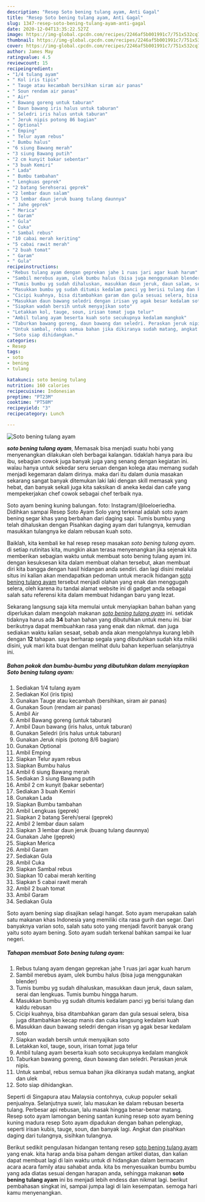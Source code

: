```yaml
---
description: "Resep Soto bening tulang ayam, Anti Gagal"
title: "Resep Soto bening tulang ayam, Anti Gagal"
slug: 1347-resep-soto-bening-tulang-ayam-anti-gagal
date: 2020-12-04T13:35:22.527Z
image: https://img-global.cpcdn.com/recipes/2246af5b001991c7/751x532cq70/soto-bening-tulang-ayam-foto-resep-utama.jpg
thumbnail: https://img-global.cpcdn.com/recipes/2246af5b001991c7/751x532cq70/soto-bening-tulang-ayam-foto-resep-utama.jpg
cover: https://img-global.cpcdn.com/recipes/2246af5b001991c7/751x532cq70/soto-bening-tulang-ayam-foto-resep-utama.jpg
author: James May
ratingvalue: 4.5
reviewcount: 15
recipeingredient:
- "1/4 tulang ayam"
- " Kol iris tipis"
- " Tauge atau kecambah bersihkan siram air panas"
- " Soun rendam air panas"
- " Air"
- " Bawang goreng untuk taburan"
- " Daun bawang iris halus untuk taburan"
- " Seledri iris halus untuk taburan"
- " Jeruk nipis potong 86 bagian"
- " Optional"
- " Emping"
- " Telur ayam rebus"
- " Bumbu halus"
- "6 siung Bawang merah"
- "3 siung Bawang putih"
- "2 cm kunyit bakar sebentar"
- "3 buah Kemiri"
- " Lada"
- " Bumbu tambahan"
- " Lengkuas geprek"
- "2 batang Serehserai geprek"
- "2 lembar daun salam"
- "3 lembar daun jeruk buang tulang daunnya"
- " Jahe geprek"
- " Merica"
- " Garam"
- " Gula"
- " Cuka"
- " Sambal rebus"
- "10 cabai merah keriting"
- "5 cabai rawit merah"
- "2 buah tomat"
- " Garam"
- " Gula"
recipeinstructions:
- "Rebus tulang ayam dengan geprekan jahe 1 ruas jari agar kuah harum"
- "Sambil merebus ayam, ulek bumbu halus (bisa juga menggunakan blender)"
- "Tumis bumbu yg sudah dihaluskan, masukkan daun jeruk, daun salam, serai dan lengkuas. Tumis bumbu hingga harum."
- "Masukkan bumbu yg sudah ditumis kedalam panci yg berisi tulang dan kaldu rebusan"
- "Cicipi kuahnya, bisa ditambahkan garam dan gula sesuai selera, bisa juga ditambahkan kecap manis dan cuka langsung kedalam kuah"
- "Masukkan daun bawang seledri dengan irisan yg agak besar kedalam soto"
- "Siapkan wadah bersih untuk menyajikan soto"
- "Letakkan kol, tauge, soun, irisan tomat juga telur"
- "Ambil tulang ayam beserta kuah soto secukupnya kedalam mangkok"
- "Taburkan bawang goreng, daun bawang dan seledri. Peraskan jeruk nipis."
- "Untuk sambal, rebus semua bahan jika dikiranya sudah matang, angkat dan ulek"
- "Soto siap dihidangkan."
categories:
- Resep
tags:
- soto
- bening
- tulang

katakunci: soto bening tulang 
nutrition: 160 calories
recipecuisine: Indonesian
preptime: "PT23M"
cooktime: "PT58M"
recipeyield: "3"
recipecategory: Lunch

---
```



![Soto bening tulang ayam](https://img-global.cpcdn.com/recipes/2246af5b001991c7/751x532cq70/soto-bening-tulang-ayam-foto-resep-utama.jpg)

<b><i>soto bening tulang ayam</i></b>, Memasak bisa menjadi suatu hobi yang menyenangkan dilakukan oleh berbagai kalangan. tidaklah hanya para ibu ibu, sebagian cowok juga banyak juga yang senang dengan kegiatan ini. walau hanya untuk sekedar seru seruan dengan kolega atau memang sudah menjadi kegemaran dalam dirinya. maka dari itu dalam dunia masakan sekarang sangat banyak ditemukan laki laki dengan skill memasak yang hebat, dan banyak sekali juga kita saksikan di aneka kedai dan cafe yang mempekerjakan chef cowok sebagai chef terbaik nya.

Soto ayam bening kuning balungan. foto: Instagram/@loeloeriedha. Didihkan sampai Resep Soto Ayam Solo yang terkenal adalah soto ayam bening segar khas yang berbahan dari daging sapi. Tumis bumbu yang telah dihaluskan dengan Pisahkan daging ayam dari tulangnya, kemudian masukkan tulangnya ke dalam rebusan kuah soto.

Baiklah, kita kembali ke hal resep resep masakan <i>soto bening tulang ayam</i>. di setiap rutinitas kita, mungkin akan terasa menyenangkan jika sejenak kita memberikan sebagian waktu untuk membuat soto bening tulang ayam ini. dengan kesuksesan kita dalam membuat olahan tersebut, akan membuat diri kita bangga dengan hasil hidangan anda sendiri. dan lagi disini melalui situs ini kalian akan mendapatkan pedoman untuk meracik hidangan <u>soto bening tulang ayam</u> tersebut menjadi olahan yang enak dan menggugah selera, oleh karena itu tandai alamat website ini di gadget anda sebagai salah satu referensi kita dalam membuat hidangan baru yang lezat.


Sekarang langsung saja kita memulai untuk menyiapkan bahan bahan yang diperlukan dalam mengolah makanan <u><i>soto bening tulang ayam</i></u> ini. setidak tidaknya harus ada <b>34</b> bahan bahan yang dibutuhkan untuk menu ini. biar berikutnya dapat membuahkan rasa yang enak dan nikmat. dan juga sediakan waktu kalian sesaat, sebab anda akan mengolahnya kurang lebih dengan <b>12</b> tahapan. saya berharap segala yang dibutuhkan sudah kita miliki disini, yuk mari kita buat dengan melihat dulu bahan keperluan selanjutnya ini.

<!--inarticleads1-->

##### Bahan pokok dan bumbu-bumbu yang dibutuhkan dalam menyiapkan Soto bening tulang ayam:

1. Sediakan 1/4 tulang ayam
1. Sediakan  Kol (iris tipis)
1. Gunakan  Tauge atau kecambah (bersihkan, siram air panas)
1. Gunakan  Soun (rendam air panas)
1. Ambil  Air
1. Ambil  Bawang goreng (untuk taburan)
1. Ambil  Daun bawang (iris halus, untuk taburan)
1. Gunakan  Seledri (iris halus untuk taburan)
1. Gunakan  Jeruk nipis (potong 8/6 bagian)
1. Gunakan  Optional
1. Ambil  Emping
1. Siapkan  Telur ayam rebus
1. Siapkan  Bumbu halus
1. Ambil 6 siung Bawang merah
1. Sediakan 3 siung Bawang putih
1. Ambil 2 cm kunyit (bakar sebentar)
1. Sediakan 3 buah Kemiri
1. Gunakan  Lada
1. Siapkan  Bumbu tambahan
1. Ambil  Lengkuas (geprek)
1. Siapkan 2 batang Sereh/serai (geprek)
1. Ambil 2 lembar daun salam
1. Siapkan 3 lembar daun jeruk (buang tulang daunnya)
1. Gunakan  Jahe (geprek)
1. Siapkan  Merica
1. Ambil  Garam
1. Sediakan  Gula
1. Ambil  Cuka
1. Siapkan  Sambal rebus
1. Siapkan 10 cabai merah keriting
1. Siapkan 5 cabai rawit merah
1. Ambil 2 buah tomat
1. Ambil  Garam
1. Sediakan  Gula


Soto ayam bening siap disajikan selagi hangat. Soto ayam merupakan salah satu makanan khas Indonesia yang memiliki cita rasa gurih dan segar. Dari banyaknya varian soto, salah satu soto yang menjadi favorit banyak orang yaitu soto ayam bening. Soto ayam sudah terkenal bahkan sampai ke luar negeri. 

<!--inarticleads2-->

##### Tahapan membuat Soto bening tulang ayam:

1. Rebus tulang ayam dengan geprekan jahe 1 ruas jari agar kuah harum
1. Sambil merebus ayam, ulek bumbu halus (bisa juga menggunakan blender)
1. Tumis bumbu yg sudah dihaluskan, masukkan daun jeruk, daun salam, serai dan lengkuas. Tumis bumbu hingga harum.
1. Masukkan bumbu yg sudah ditumis kedalam panci yg berisi tulang dan kaldu rebusan
1. Cicipi kuahnya, bisa ditambahkan garam dan gula sesuai selera, bisa juga ditambahkan kecap manis dan cuka langsung kedalam kuah
1. Masukkan daun bawang seledri dengan irisan yg agak besar kedalam soto
1. Siapkan wadah bersih untuk menyajikan soto
1. Letakkan kol, tauge, soun, irisan tomat juga telur
1. Ambil tulang ayam beserta kuah soto secukupnya kedalam mangkok
1. Taburkan bawang goreng, daun bawang dan seledri. Peraskan jeruk nipis.
1. Untuk sambal, rebus semua bahan jika dikiranya sudah matang, angkat dan ulek
1. Soto siap dihidangkan.


Seperti di Singapura atau Malaysia contohnya, cukup populer sekali penjualnya. Selanjutnya suwir, lalu masukan ke dalam rebusan beserta tulang. Perbesar api rebusan, lalu masak hingga benar-benar matang. Resep soto ayam lamongan bening santan kuning resep soto ayam bening kuning madura resep Soto ayam dipadukan dengan bahan pelengkap, seperti irisan kubis, tauge, soun, dan banyak lagi. Angkat dan pisahkan daging dari tulangnya, sisihkan tulangnya. 

Berikut sedikit pengulasan hidangan tentang resep <u>soto bening tulang ayam</u> yang enak. kita harap anda bisa paham dengan artikel diatas, dan kalian dapat membuat lagi di lain waktu untuk di hidangkan dalam bermacam acara acara family atau sahabat anda. kita bs menyesuaikan bumbu bumbu yang ada diatas sesuai dengan harapan anda, sehingga makanan <b>soto bening tulang ayam</b> ini bs menjadi lebih endess dan nikmat lagi. berikut pembahasan singkat ini, sampai jumpa lagi di lain kesempatan. semoga hari kamu menyenangkan.
